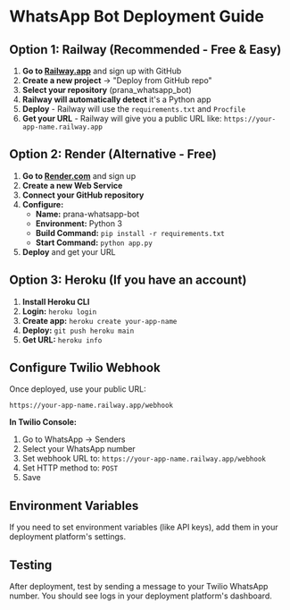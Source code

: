 # WhatsApp Bot Deployment Guide

## Option 1: Railway (Recommended - Free & Easy)

1. **Go to [Railway.app](https://railway.app)** and sign up with GitHub
2. **Create a new project** → "Deploy from GitHub repo"
3. **Select your repository** (prana_whatsapp_bot)
4. **Railway will automatically detect** it's a Python app
5. **Deploy** - Railway will use the `requirements.txt` and `Procfile`
6. **Get your URL** - Railway will give you a public URL like: `https://your-app-name.railway.app`

## Option 2: Render (Alternative - Free)

1. **Go to [Render.com](https://render.com)** and sign up
2. **Create a new Web Service**
3. **Connect your GitHub repository**
4. **Configure:**
   - **Name:** prana-whatsapp-bot
   - **Environment:** Python 3
   - **Build Command:** `pip install -r requirements.txt`
   - **Start Command:** `python app.py`
5. **Deploy** and get your URL

## Option 3: Heroku (If you have an account)

1. **Install Heroku CLI**
2. **Login:** `heroku login`
3. **Create app:** `heroku create your-app-name`
4. **Deploy:** `git push heroku main`
5. **Get URL:** `heroku info`

## Configure Twilio Webhook

Once deployed, use your public URL:

```
https://your-app-name.railway.app/webhook
```

**In Twilio Console:**
1. Go to WhatsApp → Senders
2. Select your WhatsApp number
3. Set webhook URL to: `https://your-app-name.railway.app/webhook`
4. Set HTTP method to: `POST`
5. Save

## Environment Variables

If you need to set environment variables (like API keys), add them in your deployment platform's settings.

## Testing

After deployment, test by sending a message to your Twilio WhatsApp number. You should see logs in your deployment platform's dashboard. 
